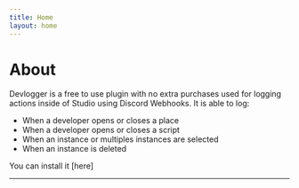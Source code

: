 ```yaml
---
title: Home
layout: home
---
```

# About

Devlogger is a free to use plugin with no extra purchases used for logging actions inside of Studio using Discord Webhooks. It is able to log:

- When a developer opens or closes a place
- When a developer opens or closes a script
- When an instance or multiples instances are selected
- When an instance is deleted

You can install it [here]

----
[^1]: [Devforum Post](https://devforum.roblox.com/t/plugin-devlogger-effortless-and-automated-logging/3008354)
[^2]: [My roblox profile](https://www.roblox.com/users/1819038414/profile)
[here]: https://create.roblox.com/store/asset/17766906953/Devlogger-effortless-and-automated-logging
